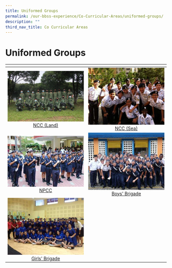 ```yaml
---
title: Uniformed Groups
permalink: /our-bbss-experience/Co-Curricular-Areas/uniformed-groups/
description: ""
third_nav_title: Co Curricular Areas
---
```

# Uniformed Groups
<table>
<thead>
  <tr>
    <th style="width: 305px"></th>
    <th style="width: 305px"></th>
  </tr>
</thead>
<tbody>
  <tr>
    <td style="text-align: center;"><img src="/images/Our%20BBSS%20Experience/Cca/IMG_1654.jpg"><a target="" href="">NCC (Land)</a></td>
    <td style="text-align: center;"><a href="" target = "_blank"> <img src="/images/Our%20BBSS%20Experience/Cca/ncc_sea.jpg"></a><a href="" target = "_blank">NCC (Sea)</a></td>
  </tr>
  <tr>
    <td style="text-align: center;"><a href="" target = "_blank"> <img src="/images/Our%20BBSS%20Experience/Cca/773634_478874892170923_580015190.jpg"></a><a href="" target = "_blank">NPCC</a></td>
    <td style="text-align: center;"><a href="/uniformed-groups/boys-brigade/" target = "_blank"> <img src="/images/Our%20BBSS%20Experience/Cca/Drill%20Competition.jpg"></a><a href="" target = "_blank">Boys' Brigade</a></td>
  </tr>
  <tr>
    <td style="text-align: center;"><a href="" target = "_blank"> <img src="/images/Our%20BBSS%20Experience/Cca/AwardCeremony.jpg"></a><a href="" target = "_blank">Girls' Brigade</a></td>
    <td style="text-align: center;"></td>
  </tr>
</tbody>
</table>